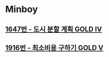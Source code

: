 # Minboy
## [1647번 - 도시 분할 계획 GOLD IV](https://www.acmicpc.net/problem/1647)
## [1916번 - 최소비용 구하기 GOLD V](https://www.acmicpc.net/problem/1916)